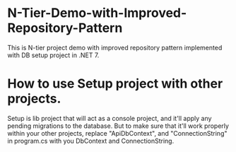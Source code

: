 # N-Tier-Demo-with-Improved-Repository-Pattern
This is N-tier project demo with improved repository pattern implemented with DB setup project in .NET 7.

# How to use Setup project with other projects.
Setup is lib project that will act as a console project, and it'll apply any pending migrations to the database. But to make sure that it'll work properly within your other projects, replace "ApiDbContext", and "ConnectionString" in program.cs with you DbContext and ConnectionString.